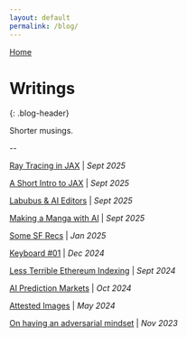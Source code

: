 ```yaml
---
layout: default
permalink: /blog/
---
```


[Home](/) 

# Writings
{: .blog-header}

Shorter musings. 

--

[Ray Tracing in JAX](/blog/jax-ray-tracer) | _Sept 2025_

[A Short Intro to JAX](/blog/jax-intro) | _Sept 2025_

[Labubus & AI Editors](/blog/ai-editors) | _Sept 2025_

[Making a Manga with AI](/blog/ai-manga/) | _Sept 2025_

[Some SF Recs](/blog/sf-recs/) | _Jan 2025_

[Keyboard #01](/blog/keyboard-build/) | _Dec 2024_

[Less Terrible Ethereum Indexing](https://daimo.super.site/blog/less-terrible-ethereum-indexing) | _Sept 2024_

[AI Prediction Markets](/blog/ai-prediction-markets/) | _Oct 2024_

[Attested Images](/blog/postcard) | _May 2024_ 

[On having an adversarial mindset](/blog/claudered) | _Nov 2023_